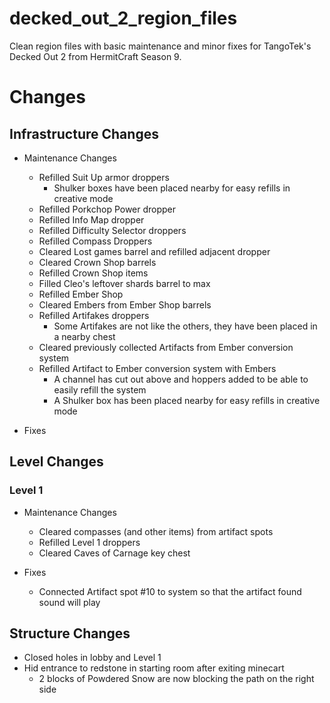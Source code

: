 # decked_out_2_region_files
Clean region files with basic maintenance and minor fixes for TangoTek's Decked Out 2 from HermitCraft Season 9.

# Changes

## Infrastructure Changes

- Maintenance Changes
    - Refilled Suit Up armor droppers
        - Shulker boxes have been placed nearby for easy refills in creative mode
    - Refilled Porkchop Power dropper
    - Refilled Info Map dropper
    - Refilled Difficulty Selector droppers
    - Refilled Compass Droppers
    - Cleared Lost games barrel and refilled adjacent dropper
    - Cleared Crown Shop barrels
    - Refilled Crown Shop items
    - Filled Cleo's leftover shards barrel to max
    - Refilled Ember Shop
    - Cleared Embers from Ember Shop barrels
    - Refilled Artifakes droppers
        - Some Artifakes are not like the others, they have been placed in a nearby chest
    - Cleared previously collected Artifacts from Ember conversion system
    - Refilled Artifact to Ember conversion system with Embers
        - A channel has cut out above and hoppers added to be able to easily refill the system
        - A Shulker box has been placed nearby for easy refills in creative mode

- Fixes


## Level Changes

### Level 1

- Maintenance Changes
    - Cleared compasses (and other items) from artifact spots
    - Refilled Level 1 droppers
    - Cleared Caves of Carnage key chest

- Fixes
    - Connected Artifact spot #10 to system so that the artifact found sound will play


## Structure Changes

- Closed holes in lobby and Level 1
- Hid entrance to redstone in starting room after exiting minecart
    - 2 blocks of Powdered Snow are now blocking the path on the right side